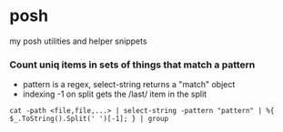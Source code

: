 posh
====

my posh utilities and helper snippets

### Count uniq items in sets of things that match a pattern
* pattern is a regex, select-string returns a "match" object
* indexing -1 on split gets the /last/ item in the split

`cat -path <file,file,...> | select-string -pattern "pattern" | %{ $_.ToString().Split(' ')[-1]; } | group`
